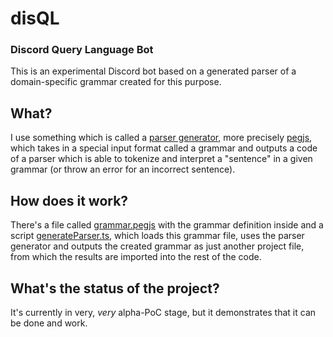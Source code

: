 # disQL
### Discord Query Language Bot

This is an experimental Discord bot based on a generated parser of a domain-specific grammar created for this purpose.

## What?

I use something which is called a [parser generator](https://en.wikipedia.org/wiki/Compiler-compiler), more precisely [pegjs](https://pegjs.org), which takes in a special input format called a grammar and outputs a code of a parser which is able to tokenize and interpret a "sentence" in a given grammar (or throw an error for an incorrect sentence).

## How does it work?

There's a file called [grammar.pegjs](./src/parser/grammar.pegjs) with the grammar definition inside and a script [generateParser.ts](./scripts/generateParser.ts), which loads this grammar file, uses the parser generator and outputs the created grammar as just another project file, from which the results are imported into the rest of the code.

## What's the status of the project?

It's currently in very, _very_ alpha-PoC stage, but it demonstrates that it can be done and work.
